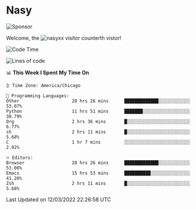 # Nasy

<!--
<p align="center">
<img height="200" src="https://github-readme-stats.vercel.app/api?username=nasyxx&count_private=true&show_icons=true&theme=dracula&include_all_commits=true"/>
<img height="200" src="https://github-readme-stats.vercel.app/api/top-langs/?username=nasyxx&theme=dracula&hide=html,jupyter+notebook&count_private=true&show_icons=true"/>
</p>

  
----------------
-->

![Sponsor](https://img.shields.io/static/v1.svg?label=Sponsor&message=%E2%9D%A4&logo=GitHub&style=flat&color=pink)
 
Welcome, the ![nasyxx visitor counter](https://count.getloli.com/get/@nasyxx?theme=rule34)th vistor!
 
<!--START_SECTION:waka-->
![Code Time](http://img.shields.io/badge/Code%20Time-2%2C011%20hrs%2040%20mins-blue)

![Lines of code](https://img.shields.io/badge/From%20Hello%20World%20I%27ve%20Written-5%20Million%20lines%20of%20code-blue)

📊 **This Week I Spent My Time On** 

```text
⌚︎ Time Zone: America/Chicago

💬 Programming Languages: 
Other                    20 hrs 26 mins      █████████████░░░░░░░░░░░░   53.07% 
Python                   11 hrs 51 mins      ███████░░░░░░░░░░░░░░░░░░   30.79% 
Org                      2 hrs 36 mins       █░░░░░░░░░░░░░░░░░░░░░░░░   6.77% 
sh                       2 hrs 11 mins       █░░░░░░░░░░░░░░░░░░░░░░░░   5.68% 
C                        1 hr 7 mins         ░░░░░░░░░░░░░░░░░░░░░░░░░   2.92%

🔥 Editors: 
Browser                  20 hrs 26 mins      █████████████░░░░░░░░░░░░   53.06% 
Emacs                    15 hrs 53 mins      ██████████░░░░░░░░░░░░░░░   41.26% 
Zsh                      2 hrs 11 mins       █░░░░░░░░░░░░░░░░░░░░░░░░   5.68%

```


 Last Updated on 12/03/2022 22:26:58 UTC
<!--END_SECTION:waka-->

<!-- ![visitors](https://visitor-badge.laobi.icu/badge?page_id=nasyxx.nasyxx) -->
